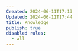```yaml
---
Created: 2024-06-11T17:13
Updated: 2024-06-11T17:44
title: Knowledge
publish: true
disabled rules:
  - all
---
```


